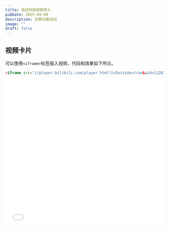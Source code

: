 ```yaml
---
title: 测试外部视频导入
pubDate: 2025-09-09
description: 文章功能测试
image: ""
draft: false
---
```


## 视频卡片
可以使用`<iframe>`标签插入视频，代码和效果如下所示。
```html
<iframe src="//player.bilibili.com/player.html?isOutside=true&aid=112823891921963&bvid=BV1n281ePEd9&cid=500001622491427&p=1" scrolling="no" frameborder="no" framespacing="0" allowfullscreen="true" width="100%" height="468"></iframe>
```
<iframe src="//player.bilibili.com/player.html?isOutside=true&aid=112823891921963&bvid=BV1n281ePEd9&cid=500001622491427&p=1" scrolling="no" frameborder="no" framespacing="0" allowfullscreen="true" width="100%" height="468"></iframe>
